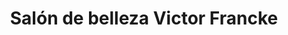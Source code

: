 ---
title: "Salón de belleza Victor Francke"
url: /las-condes/salon-de-belleza-victor-francke/
shop: Kosmetik
---
